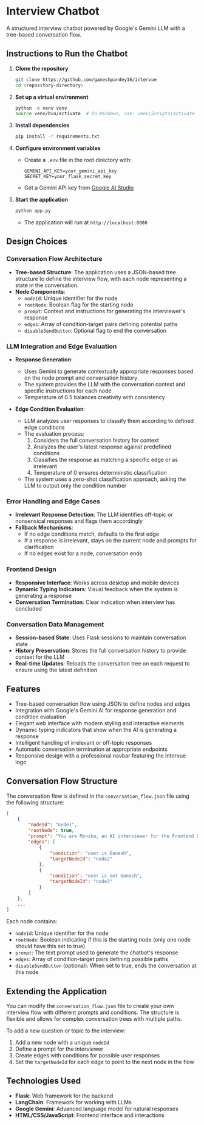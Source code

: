 # Interview Chatbot

A structured interview chatbot powered by Google's Gemini LLM with a tree-based conversation flow.

## Instructions to Run the Chatbot

1. **Clone the repository**
   ```bash
   git clone https://github.com/ganeshpandey16/intervue
   cd <repository-directory>
   ```

2. **Set up a virtual environment**
   ```bash
   python -m venv venv
   source venv/bin/activate  # On Windows, use: venv\Scripts\activate
   ```

3. **Install dependencies**
   ```bash
   pip install -r requirements.txt
   ```

4. **Configure environment variables**
   - Create a `.env` file in the root directory with:
     ```
     GEMINI_API_KEY=your_gemini_api_key
     SECRET_KEY=your_flask_secret_key
     ```
   - Get a Gemini API key from [Google AI Studio](https://makersuite.google.com/app/apikey)

5. **Start the application**
   ```bash
   python app.py
   ```
   - The application will run at `http://localhost:8080`

## Design Choices

### Conversation Flow Architecture

- **Tree-based Structure**: The application uses a JSON-based tree structure to define the interview flow, with each node representing a state in the conversation.
- **Node Components**:
  - `nodeId`: Unique identifier for the node
  - `rootNode`: Boolean flag for the starting node
  - `prompt`: Context and instructions for generating the interviewer's response
  - `edges`: Array of condition-target pairs defining potential paths
  - `disableSendButton`: Optional flag to end the conversation

### LLM Integration and Edge Evaluation

- **Response Generation**:
  - Uses Gemini to generate contextually appropriate responses based on the node prompt and conversation history
  - The system provides the LLM with the conversation context and specific instructions for each node
  - Temperature of 0.5 balances creativity with consistency

- **Edge Condition Evaluation**:
  - LLM analyzes user responses to classify them according to defined edge conditions
  - The evaluation process:
    1. Considers the full conversation history for context
    2. Analyzes the user's latest response against predefined conditions
    3. Classifies the response as matching a specific edge or as irrelevant
    4. Temperature of 0 ensures deterministic classification
  - The system uses a zero-shot classification approach, asking the LLM to output only the condition number

### Error Handling and Edge Cases

- **Irrelevant Response Detection**: The LLM identifies off-topic or nonsensical responses and flags them accordingly
- **Fallback Mechanisms**:
  - If no edge conditions match, defaults to the first edge
  - If a response is irrelevant, stays on the current node and prompts for clarification
  - If no edges exist for a node, conversation ends

### Frontend Design

- **Responsive Interface**: Works across desktop and mobile devices
- **Dynamic Typing Indicators**: Visual feedback when the system is generating a response
- **Conversation Termination**: Clear indication when interview has concluded

### Conversation Data Management

- **Session-based State**: Uses Flask sessions to maintain conversation state
- **History Preservation**: Stores the full conversation history to provide context for the LLM
- **Real-time Updates**: Reloads the conversation tree on each request to ensure using the latest definition

## Features

- Tree-based conversation flow using JSON to define nodes and edges
- Integration with Google's Gemini AI for response generation and condition evaluation
- Elegant web interface with modern styling and interactive elements
- Dynamic typing indicators that show when the AI is generating a response
- Intelligent handling of irrelevant or off-topic responses
- Automatic conversation termination at appropriate endpoints
- Responsive design with a professional navbar featuring the Intervue logo

## Conversation Flow Structure

The conversation flow is defined in the `conversation_flow.json` file using the following structure:

```json
[
    {
        "nodeId": "node1",
        "rootNode": true,
        "prompt": "You are Monika, an AI interviewer for the Frontend Developer role. You're starting an interview with a candidate named Ganesh. Introduce yourself and ask if you're speaking with Ganesh today.",
        "edges": [
            {
                "condition": "user is Ganesh",
                "targetNodeId": "node2"
            },
            {
                "condition": "user is not Ganesh",
                "targetNodeId": "node3"
            }
        ]
    },
    ...
]
```

Each node contains:
- `nodeId`: Unique identifier for the node
- `rootNode`: Boolean indicating if this is the starting node (only one node should have this set to true)
- `prompt`: The text prompt used to generate the chatbot's response
- `edges`: Array of condition-target pairs defining possible paths
- `disableSendButton` (optional): When set to true, ends the conversation at this node

## Extending the Application

You can modify the `conversation_flow.json` file to create your own interview flow with different prompts and conditions. The structure is flexible and allows for complex conversation trees with multiple paths.

To add a new question or topic to the interview:

1. Add a new node with a unique `nodeId`
2. Define a prompt for the interviewer
3. Create edges with conditions for possible user responses
4. Set the `targetNodeId` for each edge to point to the next node in the flow

## Technologies Used

- **Flask**: Web framework for the backend
- **LangChain**: Framework for working with LLMs
- **Google Gemini**: Advanced language model for natural responses
- **HTML/CSS/JavaScript**: Frontend interface and interactions 
